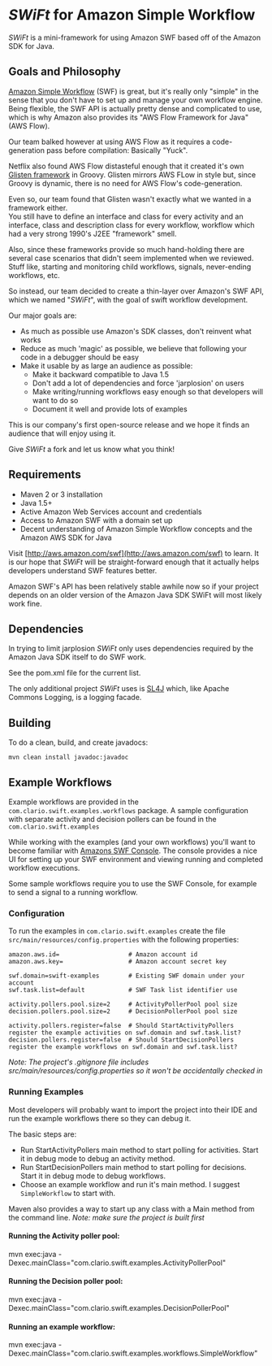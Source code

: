 # _SWiFt_ for Amazon Simple Workflow 

_SWiFt_ is a mini-framework for using Amazon SWF based off of the Amazon SDK for Java.

## Goals and Philosophy

[Amazon Simple Workflow](http://aws.amazon.com/swf/) (SWF) is great, but it's really only "simple" in the sense that you don't have to set up and manage your own workflow engine.
Being flexible, the SWF API is actually pretty dense and complicated to use, which is why Amazon also provides its
"AWS Flow Framework for Java" (AWS Flow).

Our team balked however at using AWS Flow as it requires a code-generation pass before compilation: Basically "Yuck".

Netflix also found AWS Flow distasteful enough that it created it's own [Glisten framework](https://github.com/Netflix/glisten) in Groovy.
Glisten mirrors AWS FLow in style but, since Groovy is dynamic, there is no need for AWS Flow's code-generation.  

Even so, our team found that Glisten wasn't exactly what we wanted in a framework either.  
You still have to define an interface and class for every activity and an interface, class and description class for every workflow, 
workflow which had a very strong 1990's J2EE "framework" smell.

Also, since these frameworks provide so much hand-holding there are several case scenarios that didn't seem implemented when we reviewed.
Stuff like, starting and monitoring child workflows, signals, never-ending workflows, etc.

So instead, our team decided to create a thin-layer over Amazon's SWF API, which we named "_SWiFt_", with the goal of swift workflow development. 

Our major goals are: 

- As much as possible use Amazon's SDK classes, don't reinvent what works
- Reduce as much 'magic' as possible, we believe that following your code in a debugger should be easy
- Make it usable by as large an audience as possible:
    - Make it backward compatible to Java 1.5
    - Don't add a lot of dependencies and force 'jarplosion' on users 
    - Make writing/running workflows easy enough so that developers will want to do so
    - Document it well and provide lots of examples

This is our company's first open-source release and we hope it finds an audience that will enjoy using it.  

Give _SWiFt_ a fork and let us know what you think!

## Requirements

- Maven 2 or 3 installation
- Java 1.5+ 
- Active Amazon Web Services account and credentials
- Access to Amazon SWF with a domain set up
- Decent understanding of Amazon Simple Workflow concepts and the Amazon AWS SDK for Java

Visit [http://aws.amazon.com/swf](http://aws.amazon.com/swf) to learn.  It is our hope that _SWiFt_ will be straight-forward
enough that it actually helps developers understand SWF features better.

Amazon SWF's API has been relatively stable awhile now so if your project depends on an older version of the Amazon Java SDK SWiFt will most likely work fine.

## Dependencies

In trying to limit jarplosion _SWiFt_ only uses dependencies required by the Amazon Java SDK itself to do SWF work.

See the pom.xml file for the current list.

The only additional project _SWiFt_ uses is [SL4J](http://www.slf4j.org) which, like Apache Commons Logging, is a logging facade.

## Building

To do a clean, build, and create javadocs:

    mvn clean install javadoc:javadoc

## Example Workflows

Example workflows are provided in the `com.clario.swift.examples.workflows` package.  A sample configuration with separate
activity and decision pollers can be found in the `com.clario.swift.examples`

While working with the examples (and your own workflows) you'll want to become familiar with [Amazons SWF Console](https://console.aws.amazon.com/swf/).
The console provides a nice UI for setting up your SWF environment and viewing running and completed workflow executions. 

Some sample workflows require you to use the SWF Console, for example to send a signal to a running workflow.

### Configuration
To run the examples in `com.clario.swift.examples` create the file `src/main/resources/config.properties` with the following properties:

    amazon.aws.id=                   # Amazon account id
    amazon.aws.key=                  # Amazon account secret key
    
    swf.domain=swift-examples        # Existing SWF domain under your account
    swf.task.list=default            # SWF Task list identifier use
    
    activity.pollers.pool.size=2     # ActivityPollerPool pool size
    decision.pollers.pool.size=2     # DecisionPollerPool pool size
    
    activity.pollers.register=false  # Should StartActivityPollers register the example activities on swf.domain and swf.task.list?
    decision.pollers.register=false  # Should StartDecisionPollers register the example workflows on swf.domain and swf.task.list?

_Note: The project's .gitignore file includes src/main/resources/config.properties so it won't be accidentally checked in_

### Running Examples

Most developers will probably want to import the project into their IDE and run the example workflows there so they can debug it.

The basic steps are:

- Run StartActivityPollers main method to start polling for activities.  Start it in debug mode to debug an activity method.
- Run StartDecisionPollers main method to start polling for decisions.  Start it in debug mode to debug workflows.
- Choose an example workflow and run it's main method.  I suggest `SimpleWorkflow` to start with.

Maven also provides a way to start up any class with a Main method from the command line.
_Note: make sure the project is built first_

#### Running the Activity poller pool:
   mvn exec:java -Dexec.mainClass="com.clario.swift.examples.ActivityPollerPool"
   
#### Running the Decision poller pool:
   mvn exec:java -Dexec.mainClass="com.clario.swift.examples.DecisionPollerPool"
   
#### Running an example workflow:
   mvn exec:java -Dexec.mainClass="com.clario.swift.examples.workflows.SimpleWorkflow"
   
